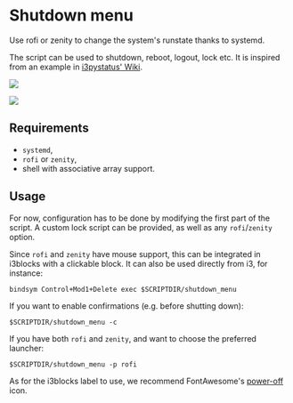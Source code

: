 # Shutdown menu

Use rofi or zenity to change the system's runstate thanks to systemd.

The script can be used to shutdown, reboot, logout, lock etc.
It is inspired from an example in [i3pystatus' Wiki][i3pystatus].

![](https://raw.githubusercontent.com/vivien/i3blocks-contrib/master/shutdown_menu/rofi.png)

![](https://raw.githubusercontent.com/vivien/i3blocks-contrib/master/shutdown_menu/zenity.png)

## Requirements

- `systemd`,
- `rofi` or `zenity`,
- shell with associative array support.

## Usage

For now, configuration has to be done by modifying the first part of the
script. A custom lock script can be provided, as well as any `rofi`/`zenity`
option.

Since `rofi` and `zenity` have mouse support, this can be integrated in
i3blocks with a clickable block. It can also be used directly from i3, for
instance:

```
bindsym Control+Mod1+Delete exec $SCRIPTDIR/shutdown_menu
```

If you want to enable confirmations (e.g. before shutting down):

```
$SCRIPTDIR/shutdown_menu -c
```

If you have both `rofi` and `zenity`, and want to choose the preferred launcher:

```
$SCRIPTDIR/shutdown_menu -p rofi
```

As for the i3blocks label to use, we recommend FontAwesome's
[power-off][power-off] icon.


[i3pystatus]: https://github.com/enkore/i3pystatus/wiki/Shutdown-Menu
[power-off]: http://fontawesome.io/icon/power-off
